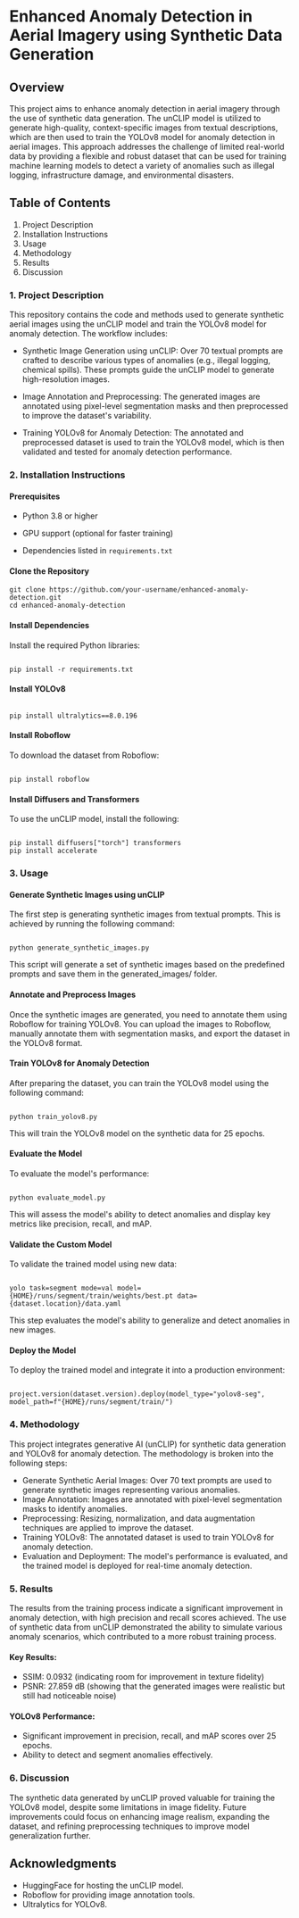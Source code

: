 # Enhanced Anomaly Detection in Aerial Imagery using Synthetic Data Generation
## Overview
This project aims to enhance anomaly detection in aerial imagery through the use of synthetic data generation. The unCLIP model is utilized to generate high-quality, context-specific images from textual descriptions, which are then used to train the YOLOv8 model for anomaly detection in aerial images. This approach addresses the challenge of limited real-world data by providing a flexible and robust dataset that can be used for training machine learning models to detect a variety of anomalies such as illegal logging, infrastructure damage, and environmental disasters.

## Table of Contents
1. Project Description
2. Installation Instructions
3. Usage
4. Methodology
5. Results
6. Discussion


### 1. Project Description
This repository contains the code and methods used to generate synthetic aerial images using the unCLIP model and train the YOLOv8 model for anomaly detection. The workflow includes:

- Synthetic Image Generation using unCLIP: Over 70 textual prompts are crafted to describe various types of anomalies (e.g., illegal logging, chemical spills). These prompts guide the unCLIP model to generate high-resolution images.
* Image Annotation and Preprocessing: The generated images are annotated using pixel-level segmentation masks and then preprocessed to improve the dataset's variability.
+ Training YOLOv8 for Anomaly Detection: The annotated and preprocessed dataset is used to train the YOLOv8 model, which is then validated and tested for anomaly detection performance.

### 2. Installation Instructions
#### Prerequisites
- Python 3.8 or higher
* GPU support (optional for faster training)
+ Dependencies listed in `requirements.txt`

#### Clone the Repository
```
git clone https://github.com/your-username/enhanced-anomaly-detection.git
cd enhanced-anomaly-detection
```

#### Install Dependencies
Install the required Python libraries:
```

pip install -r requirements.txt

```

#### Install YOLOv8

```

pip install ultralytics==8.0.196

```

#### Install Roboflow

To download the dataset from Roboflow:

```

pip install roboflow

```

#### Install Diffusers and Transformers

To use the unCLIP model, install the following:

```

pip install diffusers["torch"] transformers
pip install accelerate

```

### 3. Usage

#### Generate Synthetic Images using unCLIP
The first step is generating synthetic images from textual prompts. This is achieved by running the following command:

```

python generate_synthetic_images.py

```
This script will generate a set of synthetic images based on the predefined prompts and save them in the generated_images/ folder.

#### Annotate and Preprocess Images
Once the synthetic images are generated, you need to annotate them using Roboflow for training YOLOv8. You can upload the images to Roboflow, manually annotate them with segmentation masks, and export the dataset in the YOLOv8 format.

#### Train YOLOv8 for Anomaly Detection
After preparing the dataset, you can train the YOLOv8 model using the following command:

```

python train_yolov8.py

```

This will train the YOLOv8 model on the synthetic data for 25 epochs.

#### Evaluate the Model
To evaluate the model's performance:

```

python evaluate_model.py

```
This will assess the model's ability to detect anomalies and display key metrics like precision, recall, and mAP.

#### Validate the Custom Model
To validate the trained model using new data:

```

yolo task=segment mode=val model={HOME}/runs/segment/train/weights/best.pt data={dataset.location}/data.yaml

```

This step evaluates the model's ability to generalize and detect anomalies in new images.

#### Deploy the Model
To deploy the trained model and integrate it into a production environment:

```

project.version(dataset.version).deploy(model_type="yolov8-seg", model_path=f"{HOME}/runs/segment/train/")

```
### 4. Methodology
This project integrates generative AI (unCLIP) for synthetic data generation and YOLOv8 for anomaly detection. The methodology is broken into the following steps:

- Generate Synthetic Aerial Images: Over 70 text prompts are used to generate synthetic images representing various anomalies.
- Image Annotation: Images are annotated with pixel-level segmentation masks to identify anomalies.
- Preprocessing: Resizing, normalization, and data augmentation techniques are applied to improve the dataset.
- Training YOLOv8: The annotated dataset is used to train YOLOv8 for anomaly detection.
- Evaluation and Deployment: The model's performance is evaluated, and the trained model is deployed for real-time anomaly detection.

### 5. Results
The results from the training process indicate a significant improvement in anomaly detection, with high precision and recall scores achieved. The use of synthetic data from unCLIP demonstrated the ability to simulate various anomaly scenarios, which contributed to a more robust training process.

#### Key Results:
- SSIM: 0.0932 (indicating room for improvement in texture fidelity)
- PSNR: 27.859 dB (showing that the generated images were realistic but still had noticeable noise)

#### YOLOv8 Performance:
- Significant improvement in precision, recall, and mAP scores over 25 epochs.
- Ability to detect and segment anomalies effectively.

### 6. Discussion
The synthetic data generated by unCLIP proved valuable for training the YOLOv8 model, despite some limitations in image fidelity. Future improvements could focus on enhancing image realism, expanding the dataset, and refining preprocessing techniques to improve model generalization further.

## Acknowledgments
- HuggingFace for hosting the unCLIP model.
- Roboflow for providing image annotation tools.
- Ultralytics for YOLOv8.
